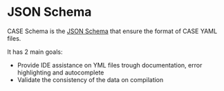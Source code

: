 # JSON Schema

CASE Schema is the [JSON Schema](https://json-schema.org/) that ensure the format of CASE YAML files.

It has 2 main goals:

- Provide IDE assistance on YML files trough documentation, error highlighting and autocomplete
- Validate the consistency of the data on compilation
